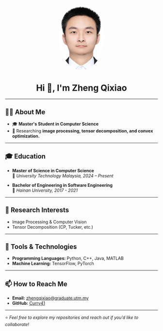 <!-- Add your profile image -->
<p align="center">
  <img src="70K.jpg" width="150" style="border-radius: 50%;" alt="Your Name">
</p>

<h1 align="center">Hi 👋, I'm Zheng Qixiao</h1>

---

## 🧑‍💻 About Me
- 🎓 **Master's Student in Computer Science**  
- 🧪 Researching **image processing, tensor decomposition, and convex optimization.**  

---

## 🎓 Education
- **Master of Science in Computer Science**  
  📍 _University Technology Malaysia, 2024 – Present_  

- **Bachelor of Engineering in Software Engineering**  
  📍 _Hainan University, 2017 - 2021_  

---

## 📂 Research Interests
- Image Processing & Computer Vision  
- Tensor Decomposition (CP, Tucker, etc.)  

---

## 🔧 Tools & Technologies
- **Programming Languages:** Python, C++, Java, MATLAB  
- **Machine Learning:** TensorFlow, PyTorch  

---


## 📫 How to Reach Me
- **Email:** [zhengqixiao@graduate.utm.my](zhengqixiao@graduate.utm.my)  
- **GitHub:** [Curry41](https://github.com/Curry41)

---

⭐️ _Feel free to explore my repositories and reach out if you’d like to collaborate!_

